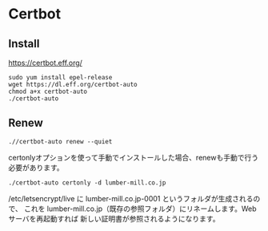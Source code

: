# Certbot

## Install
https://certbot.eff.org/

```
sudo yum install epel-release
wget https://dl.eff.org/certbot-auto
chmod a+x certbot-auto
./certbot-auto
```


## Renew

```
.//certbot-auto renew --quiet
```

certonlyオプションを使って手動でインストールした場合、renewも手動で行う必要があります。

```
./certbot-auto certonly -d lumber-mill.co.jp
```

/etc/letsencrypt/live に lumber-mill.co.jp-0001 というフォルダが生成されるので、
これを lumber-mill.co.jp（既存の参照フォルダ）にリネームします。Webサーバを再起動すれば
新しい証明書が参照されるようになります。
